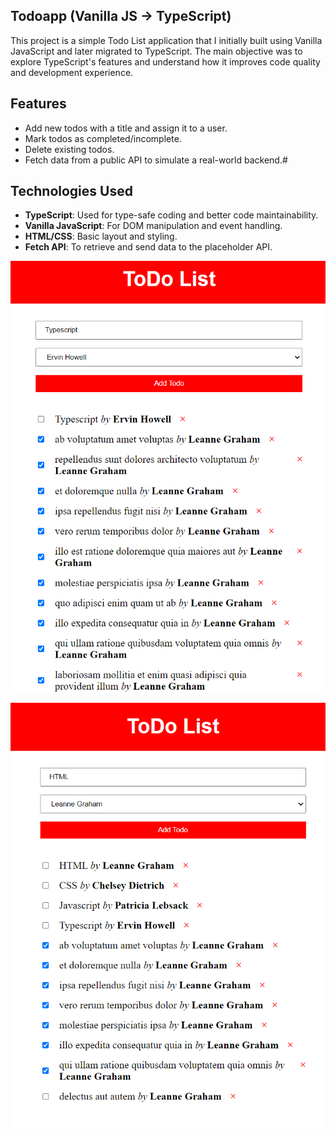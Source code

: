 ## Todoapp (Vanilla JS → TypeScript)

This project is a simple Todo List application that I initially built using Vanilla JavaScript and later migrated to TypeScript. The main objective was to explore TypeScript's features and understand how it improves code quality and development experience.


## Features

- Add new todos with a title and assign it to a user.
- Mark todos as completed/incomplete.
- Delete existing todos.
- Fetch data from a public API to simulate a real-world backend.#


## Technologies Used

- **TypeScript**: Used for type-safe coding and better code maintainability.
- **Vanilla JavaScript**: For DOM manipulation and event handling.
- **HTML/CSS**: Basic layout and styling.
- **Fetch API**: To retrieve and send data to the placeholder API.



![Todoapp screenshot](Screenshots/Screenshot1.png) 



![Todoapp screenshot](Screenshots/Screenshot2.png) 